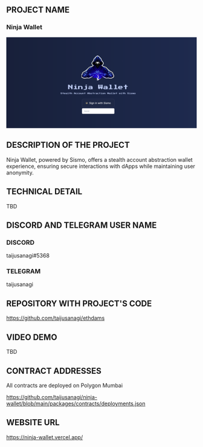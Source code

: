 ## PROJECT NAME

### Ninja Wallet

![key](./docs/key.png)

## DESCRIPTION OF THE PROJECT

Ninja Wallet, powered by Sismo, offers a stealth account abstraction wallet experience, ensuring secure interactions with dApps while maintaining user anonymity.

## TECHNICAL DETAIL

TBD

## DISCORD AND TELEGRAM USER NAME

### DISCORD

taijusanagi#5368

### TELEGRAM

taijusanagi

## REPOSITORY WITH PROJECT'S CODE

https://github.com/taijusanagi/ethdams

## VIDEO DEMO

TBD

## CONTRACT ADDRESSES

All contracts are deployed on Polygon Mumbai

https://github.com/taijusanagi/ninja-wallet/blob/main/packages/contracts/deployments.json

## WEBSITE URL

https://ninja-wallet.vercel.app/
